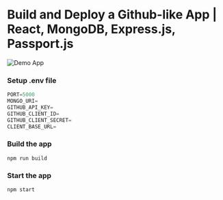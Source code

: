 # Build and Deploy a Github-like App | React, MongoDB, Express.js, Passport.js

![Demo App](https://ibb.co/2dGBtMW)




### Setup .env file

```js
PORT=5000
MONGO_URI=
GITHUB_API_KEY=
GITHUB_CLIENT_ID=
GITHUB_CLIENT_SECRET=
CLIENT_BASE_URL=
```

### Build the app

```shell
npm run build
```

### Start the app

```shell
npm start
```
